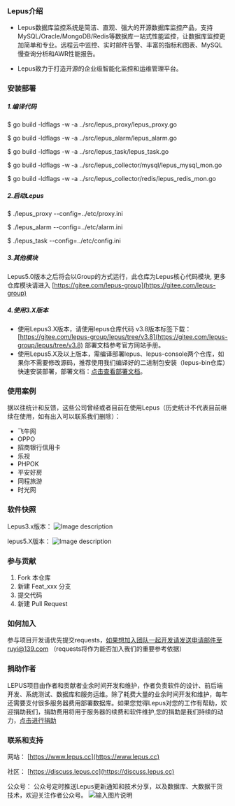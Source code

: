 ### Lepus介绍

* Lepus数据库监控系统是简洁、直观、强大的开源数据库监控产品，支持MySQL/Oracle/MongoDB/Redis等数据库一站式性能监控，让数据库监控更加简单和专业。远程云中监控、实时邮件告警、丰富的指标和图表、MySQL慢查询分析和AWR性能报告。

* Lepus致力于打造开源的企业级智能化监控和运维管理平台。


### 安装部署

##### 1.编译代码

$ go build -ldflags -w -a ../src/lepus_proxy/lepus_proxy.go

$ go build -ldflags -w -a ../src/lepus_alarm/lepus_alarm.go

$ go build -ldflags -w -a ../src/lepus_task/lepus_task.go

$ go build -ldflags -w -a ../src/lepus_collector/mysql/lepus_mysql_mon.go

$ go build -ldflags -w -a ../src/lepus_collector/redis/lepus_redis_mon.go

##### 2.启动Lepus

$ ./lepus_proxy --config=../etc/proxy.ini

$ ./lepus_alarm --config=../etc/alarm.ini

$ ./lepus_task --config=../etc/config.ini

##### 3.其他模块

Lepus5.0版本之后将会以Group的方式运行，此仓库为Lepus核心代码模块, 更多仓库模块请进入 [https://gitee.com/lepus-group](https://gitee.com/lepus-group)


##### 4.使用3.X版本
- 使用Lepus3.X版本，请使用lepus仓库代码 v3.8版本标签下载：[https://gitee.com/lepus-group/lepus/tree/v3.8](https://gitee.com/lepus-group/lepus/tree/v3.8)
部署文档参考官方网站手册。
- 使用Lepus5.X及以上版本，需编译部署lepus、lepus-console两个仓库，如果你不需要修改源码，推荐使用我们编译好的二进制包安装（lepus-bin仓库）快速安装部署，部署文档：[点击查看部署文档](https://discuss.lepus.cc/d/5-lepus-50/7)。


### 使用案例
据以往统计和反馈，这些公司曾经或者目前在使用Lepus（历史统计不代表目前继续在使用，如有出入可以联系我们删除）：
- 飞牛网
- OPPO
- 招商银行信用卡
- 乐视
- PHPOK
- 平安好房
- 同程旅游
- 时光网

### 软件快照


Lepus3.x版本：
![Image description](https://discuss.lepus.cc/assets/files/2022-03-20/1647748068-110473-lepus3.jpg)

lepus5.X版本：
![Image description](https://discuss.lepus.cc/assets/files/2022-03-20/1647748134-751835-20220319194313.png)

### 参与贡献

1.  Fork 本仓库
2.  新建 Feat_xxx 分支
3.  提交代码
4.  新建 Pull Request

### 如何加入
参与项目开发请优先提交requests，如果想加入团队一起开发请发送申请邮件至ruyi@139.com （requests将作为能否加入我们的重要参考依据）

### 捐助作者
LEPUS项目由作者和贡献者业余时间开发和维护，作者负责软件的设计、前后端开发、系统测试、数据库和服务运维。除了耗费大量的业余时间开发和维护，每年还需要支付很多服务器费用部署数据库。如果您觉得Lepus对您的工作有帮助，欢迎捐助我们，捐助费用将用于服务器的续费和软件维护,您的捐助是我们持续的动力，[点击进行捐助](https://www.lepus.cc/crowdfunding/)

### 联系和支持
网站：
[https://www.lepus.cc](https://www.lepus.cc)

社区：
[https://discuss.lepus.cc](https://discuss.lepus.cc)

公众号：
公众号定时推送Lepus更新通知和技术分享，以及数据库、大数据干货技术，欢迎关注作者公众号。
![输入图片说明](https://discuss.lepus.cc/assets/files/2022-02-06/1644160856-809885-qrcode-for-gh-0ae0d3832970-258.jpg)